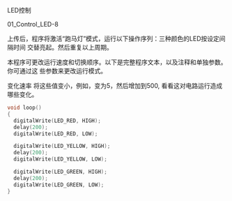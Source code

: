 LED控制

01_Control_LED-8

上传后，程序将激活“跑马灯”模式，运行以下操作序列：三种颜色的LED按设定间隔时间
交替亮起。然后重复以上周期。

本程序可更改运行速度和切换顺序。以下是完整程序文本，以及注释和单独参数。你可通过这
些参数来更改运行模式。

变化速率
将这些值变小，例如，变为5，然后增加到500, 看看这对电路运行造成哪些变化。

```c
void loop()
{
  digitalWrite(LED_RED, HIGH);
  delay(200);
  digitalWrite(LED_RED, LOW);

  digitalWrite(LED_YELLOW, HIGH);
  delay(200);
  digitalWrite(LED_YELLOW, LOW);

  digitalWrite(LED_GREEN, HIGH);
  delay(200);
  digitalWrite(LED_GREEN, LOW);
}
```